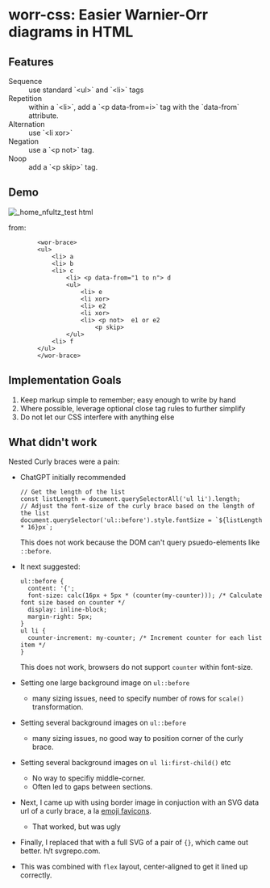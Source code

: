 # worr-css: Easier Warnier-Orr diagrams in HTML

## Features

<dl>
<dt> Sequence </dt>
  <dd>
use standard `&lt;ul&gt;` and `&lt;li&gt;` tags
  </dd>
<dt> Repetition </dt>
  <dd>
within a `&lt;li&gt;`, add a `&lt;p data-from=i&gt;` tag with the `data-from` attribute.
  </dd>
<dt> Alternation </dt>
  <dd>
use `&lt;li xor&gt;`
  </dd>
<dt> Negation </dt>
  <dd>
use a `&lt;p not&gt;` tag.
  </dd>
<dt> Noop </dt>
  <dd>
add a `&lt;p skip&gt;` tag.
  </dd>
</dl>

## Demo

![_home_nfultz_test html](https://github.com/nfultz/worr-css/assets/418638/40bedefd-cc76-4d89-b9e3-6aec121bfca1)

from:

```
        <wor-brace>
        <ul>
            <li> a
            <li> b
            <li> c
                <li> <p data-from="1 to n"> d
                <ul>
                    <li> e
                    <li xor>
                    <li> e2
                    <li xor>
                    <li> <p not>  e1 or e2
                        <p skip>
                </ul>
            <li> f
        </ul>
        </wor-brace>

```

## Implementation Goals

1. Keep markup simple to remember; easy enough to write by hand
2. Where possible, leverage optional close tag rules to further simplify
3. Do not let our CSS interfere with anything else

## What didn't work

Nested Curly braces were a pain:

* ChatGPT initially recommended
    ```
    // Get the length of the list
    const listLength = document.querySelectorAll('ul li').length;
    // Adjust the font-size of the curly brace based on the length of the list
    document.querySelector('ul::before').style.fontSize = `${listLength * 16}px`;
    ```

    This does not work because the DOM can't query psuedo-elements like `::before`.
* It next suggested:
    ```
    ul::before {
      content: '{';
      font-size: calc(16px + 5px * (counter(my-counter))); /* Calculate font size based on counter */
      display: inline-block;
      margin-right: 5px;
    }
    ul li {
      counter-increment: my-counter; /* Increment counter for each list item */
    }
    ```

    This does not work, browsers do not support `counter` within font-size.

* Setting one large background image on `ul::before`
  * many sizing issues, need to specify number of rows for `scale()` transformation.
* Setting several background images on `ul::before`
  * many sizing issues, no good way to position corner of the curly brace.
* Setting several background images on `ul li:first-child()` etc
  * No way to specifiy middle-corner.
  * Often led to gaps between sections.
* Next, I came up with using border image in conjuction with an SVG data url
  of a curly brace, a la [emoji favicons](https://css-tricks.com/emoji-as-a-favicon/).
  * That worked, but was ugly
* Finally, I replaced that with a full SVG of a pair of `{}`, which came out better. h/t svgrepo.com.
* This was combined with `flex` layout, center-aligned to get it lined up correctly.

